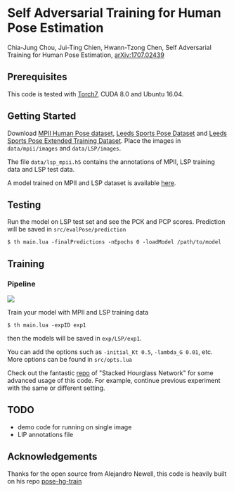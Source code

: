 # Self Adversarial Training for Human Pose Estimation

Chia-Jung Chou, Jui-Ting Chien, Hwann-Tzong Chen, Self Adversarial Training for Human Pose Estimation, [arXiv:1707.02439](http://arxiv.org/abs/1603.06937)

## Prerequisites

This code is tested with [Torch7](https://github.com/torch/torch7), CUDA 8.0 and Ubuntu 16.04.

## Getting Started

Download [MPII Human Pose dataset](http://human-pose.mpi-inf.mpg.de), [Leeds Sports Pose Dataset](http://sam.johnson.io/research/lsp.html) and
[Leeds Sports Pose Extended Training Dataset](http://sam.johnson.io/research/lspet.html). Place the images in `data/mpii/images` and `data/LSP/images`.

The file `data/lsp_mpii.h5` contains the annotations of MPII, LSP training data and LSP test data.

A model trained on MPII and LSP dataset is available [here](https://drive.google.com/file/d/0BzQZSyWHuFiUeTVUOVpQQzBTLVE/view?usp=sharing).

## Testing

Run the model on LSP test set and see the PCK and PCP scores. Prediction will be saved in `src/evalPose/prediction`
```
$ th main.lua -finalPredictions -nEpochs 0 -loadModel /path/to/model
```

## Training

### Pipeline
![](https://github.com/jessiechouuu/adversarial-pose/blob/master/figure/pipeline.png?raw=true)

Train your model with MPII and LSP training data
```
$ th main.lua -expID exp1
```
then the models will be saved in `exp/LSP/exp1`.

You can add the options such as `-initial_Kt 0.5`, `-lambda_G 0.01`, etc.
More options can be found in `src/opts.lua`

Check out the fantastic [repo](https://github.com/anewell/pose-hg-train) of "Stacked Hourglass Network" for some advanced usage of this code.
For example, continue previous experiment with the same or different setting.

## TODO
- demo code for running on single image
- LIP annotations file

## Acknowledgements

Thanks for the open source from Alejandro Newell,
this code is heavily built on his repo [pose-hg-train](https://github.com/anewell/pose-hg-train)